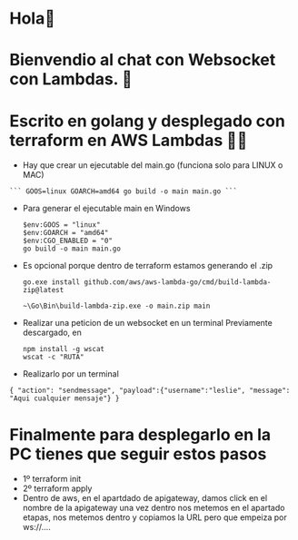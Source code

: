# Hola👋 
# Bienvendio al chat con Websocket con Lambdas. 🚀 
# Escrito en golang y desplegado con terraform en AWS Lambdas 👨‍💻

  *  Hay que crear un ejecutable del main.go (funciona solo para LINUX o MAC)

    ``` GOOS=linux GOARCH=amd64 go build -o main main.go ```

  * Para generar el ejecutable main en Windows
    ```
    $env:GOOS = "linux"
    $env:GOARCH = "amd64"
    $env:CGO_ENABLED = "0"
    go build -o main main.go

    ```
  * Es opcional porque dentro de terraform estamos generando el .zip
    ```
    go.exe install github.com/aws/aws-lambda-go/cmd/build-lambda-zip@latest

    ~\Go\Bin\build-lambda-zip.exe -o main.zip main 
    ```

 * Realizar una peticion de un websocket en un terminal 
   Previamente descargado, en 
    ```
    npm install -g wscat 
    wscat -c "RUTA"
    ```
  * Realizarlo por un terminal 

   ``` { "action": "sendmessage", "payload":{"username":"leslie", "message": "Aqui cualquier mensaje"} } ```

# Finalmente para desplegarlo en la PC tienes que seguir estos pasos
 * 1º terraform init
 * 2º terraform apply
 * Dentro de aws, en el apartdado de apigateway, damos click en el nombre de la apigateway
  una vez dentro nos metemos en el apartado etapas, nos metemos dentro y copiamos la URL pero que empeiza por ws://....
